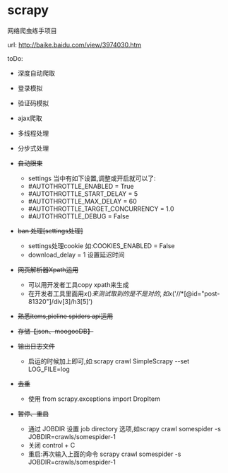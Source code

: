 # scrapy
网络爬虫练手项目

url: http://baike.baidu.com/view/3974030.htm

toDo:

+ 深度自动爬取
+ 登录模拟
+ 验证码模拟
+ ajax爬取
+ 多线程处理
+ 分步式处理

+ <del>自动限束
    - settings 当中有如下设置,调整或开启就可以了:
    - #AUTOTHROTTLE_ENABLED = True
    - #AUTOTHROTTLE_START_DELAY = 5
    - #AUTOTHROTTLE_MAX_DELAY = 60
    - #AUTOTHROTTLE_TARGET_CONCURRENCY = 1.0
    - #AUTOTHROTTLE_DEBUG = False
+ <del>ban 处理[settings处理]
    - settings处理cookie  如:COOKIES_ENABLED = False
    - download_delay = 1 设置延迟时间
+ <del>网页解析器Xpath运用
    - 可以用开发者工具copy xpath来生成
    - 在开发者工具里面用$x()来测试取到的是不是对的,如$x('//*[@id="post-81320"]/div[3]/h3[5]')
+ <del>熟悉items,pieline spiders api运用
+ <del>存储【json、moogooDB】
+ <del>输出日志文件
    - 启运的时候加上即可,如:scrapy crawl SimpleScrapy --set LOG_FILE=log
+ <del>去重
    - 使用 from scrapy.exceptions import DropItem
+ <del>暂停、重启
    - 通过 JOBDIR 设置 job directory 选项,如scrapy crawl somespider -s JOBDIR=crawls/somespider-1
    - 关闭 control + C
    - 重启:再次输入上面的命令 scrapy crawl somespider -s JOBDIR=crawls/somespider-1

